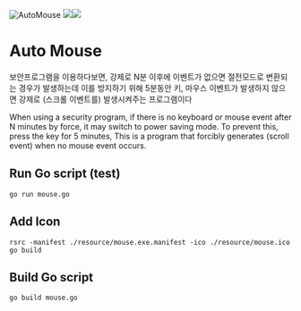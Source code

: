 ![AutoMouse](https://emojipedia-us.s3.dualstack.us-west-1.amazonaws.com/thumbs/120/microsoft/209/mouse-face_1f42d.png)
<img src="https://img.shields.io/badge/language-go-green?logo=go"/><img src="https://img.shields.io/badge/Version-0.5-green">

# Auto Mouse
보안프로그램을 이용하다보면, 강제로 N분 이후에 이벤트가 없으면 절전모드로 변환되는 경우가 발생하는데 이를 방지하기 위해 5분동안 키, 
마우스 이벤트가 발생하지 않으면 강제로 (스크롤 이벤트를) 발생시켜주는 프로그램이다

When using a security program, if there is no keyboard or mouse event after N minutes by force, it may switch to power saving mode.
To prevent this, press the key for 5 minutes, This is a program that forcibly generates (scroll event) when no mouse event occurs.

## Run Go script (test)
```
go run mouse.go
```

## Add Icon
```
rsrc -manifest ./resource/mouse.exe.manifest -ico ./resource/mouse.ico 
go build
```

## Build Go script
```
go build mouse.go
```
